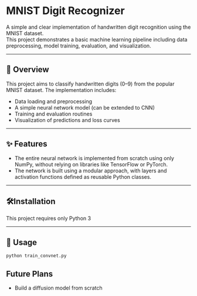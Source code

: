 # MNIST Digit Recognizer

A simple and clear implementation of handwritten digit recognition using the MNIST dataset.  
This project demonstrates a basic machine learning pipeline including data preprocessing, model training, evaluation, and visualization.

___

## 🧠 Overview

This project aims to classify handwritten digits (0–9) from the popular MNIST dataset. The implementation includes:

- Data loading and preprocessing
- A simple neural network model (can be extended to CNN)
- Training and evaluation routines
- Visualization of predictions and loss curves

___

## ✨ Features
- The entire neural network is implemented from scratch using only NumPy, without relying on libraries like TensorFlow or PyTorch. 
- The network is built using a modular approach, with layers and activation functions defined as reusable Python classes.

___

## 🛠️Installation
This project requires only Python 3

___

## 🚀 Usage
```python train_convnet.py```

## Future Plans
- Build a diffusion model from scratch


